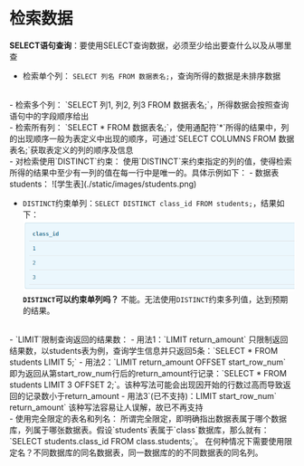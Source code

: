 # 检索数据

**SELECT语句查询**：要使用SELECT查询数据，必须至少给出要查什么以及从哪里查

- 检索单个列：
  `SELECT 列名 FROM 数据表名;`，查询所得的数据是未排序数据
<br>
- 检索多个列：
  `SELECT 列1, 列2, 列3 FROM 数据表名;`，所得数据会按照查询语句中的字段顺序给出
<br>
- 检索所有列：
  `SELECT * FROM 数据表名;`，使用通配符`*`所得的结果中，列的出现顺序一般为表定义中出现的顺序，可通过`SELECT COLUMNS FROM 数据表名;`获取表定义的列的顺序及信息
<br>
- 对检索使用`DISTINCT`约束：
  使用`DISTINCT`来约束指定的列的值，使得检索所得的结果中至少有一列的值在每一行中是唯一的。具体示例如下：
  - 数据表students：
  ![学生表](./static/images/students.png)
  
  - `DISTINCT`约束单列：`SELECT DISTINCT class_id FROM students;`，结果如下：
  ![查询结果](./static/images/distinct01.png)
  **`DISTINCT`可以约束单列吗？**
  不能。无法使用`DISTINCT`约束多列值，达到预期的结果。
<br>
- `LIMIT`限制查询返回的结果数：
  - 用法1：`LIMIT return_amount`
    只限制返回结果数，以students表为例，查询学生信息并只返回5条：`SELECT * FROM students LIMIT 5;`
  - 用法2：`LIMIT return_amount OFFSET start_row_num`
    即为返回从第start_row_num行后的return_amount行记录：`SELECT * FROM students LIMIT 3 OFFSET 2;`。该种写法可能会出现因开始的行数过高而导致返回的记录数小于return_amount
  - 用法3`(已不支持)：LIMIT start_row_num` return_amount`
    该种写法容易让人误解，故已不再支持
<br>
- 使用完全限定的表名和列名：
  所谓完全限定，即明确指出数据表属于哪个数据库，列属于哪张数据表。假设`students`表属于`class`数据库，那么就有：`SELECT students.class_id FROM class.students;`。
  在何种情况下需要使用限定名？不同数据库的同名数据表，同一数据库的的不同数据表的同名列。
